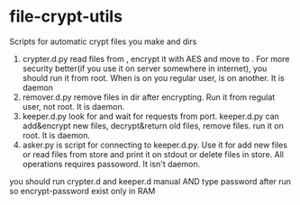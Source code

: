 # file-crypt-utils

Scripts for automatic crypt files
you make <src> and <dst> dirs
1) crypter.d.py read files from <src>, encrypt it with AES and move to <dst>.
   For more security better(if you use it on server somewhere in internet),
   you should run it from root. When <src> is on you regular user, <dst>
   is on another. It is daemon
2) remover.d.py remove files in <src> dir after encrypting. Run it from regulat user, not root.
   It is daemon.
3) keeper.d.py look for <dst> and wait for requests from port.
   keeper.d.py can add&encrypt new files, decrypt&return old files, remove files.
   run it on root. It is daemon.
4) asker.py is script for connecting to keeper.d.py. Use it for add new files or
   read files from store and print it on stdout or delete files in store.
   All operations requires passoword.
   It isn't daemon.

you should run crypter.d and keeper.d manual AND type password after run
so encrypt-password exist only in RAM

